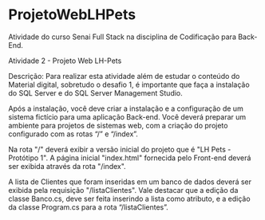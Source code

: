 # ProjetoWebLHPets
Atividade do curso Senai Full Stack na disciplina de Codificação para Back-End.

Atividade 2 - Projeto Web LH-Pets

Descrição:
Para realizar esta atividade além de estudar o conteúdo do Material digital, sobretudo o desafio 1, é importante que faça a instalação do SQL Server e do SQL Server Management Studio.

Após a instalação, você deve criar a instalação e a configuração de um sistema fictício para uma aplicação Back-end. Você deverá preparar um ambiente para projetos de sistemas web, com a criação do projeto configurado com as rotas “/” e “/index”.

Na rota "/" deverá exibir a versão inicial do projeto que é "LH Pets - Protótipo 1". A página inicial "index.html" fornecida pelo Front-end deverá ser exibida através da rota "/index".

A lista de Clientes que foram inseridas em um banco de dados deverá ser exibida pela requisição "/listaClientes". Vale destacar que a edição da classe Banco.cs, deve ser feita inserindo a lista como atributo, e a edição da classe Program.cs para a rota “/listaClientes”.
